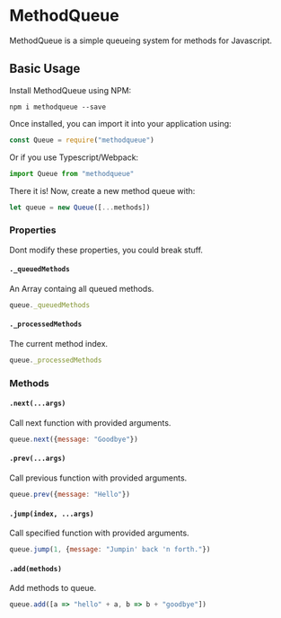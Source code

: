 # MethodQueue

MethodQueue is a simple queueing system for methods for Javascript.

## Basic Usage

Install MethodQueue using NPM:
```
npm i methodqueue --save
```
Once installed, you can import it into your application using: 
```js
const Queue = require("methodqueue")
```
Or if you use Typescript/Webpack: 
```ts
import Queue from "methodqueue"
```
There it is! Now, create a new method queue with: 
```js
let queue = new Queue([...methods])
```

### Properties
Dont modify these properties, you could break stuff.
#### `._queuedMethods`
An Array containg all queued methods.
```js
queue._queuedMethods
```

#### `._processedMethods`
The current method index.
```js
queue._processedMethods
```

### Methods
#### `.next(...args)`
Call next function with provided arguments.
```js
queue.next({message: "Goodbye"})
```

#### `.prev(...args)`
Call previous function with provided arguments.
```js
queue.prev({message: "Hello"})
```

#### `.jump(index, ...args)`
Call specified function with provided arguments.
```js
queue.jump(1, {message: "Jumpin' back 'n forth."})
```

#### `.add(methods)`
Add methods to queue.
```js
queue.add([a => "hello" + a, b => b + "goodbye"])
```